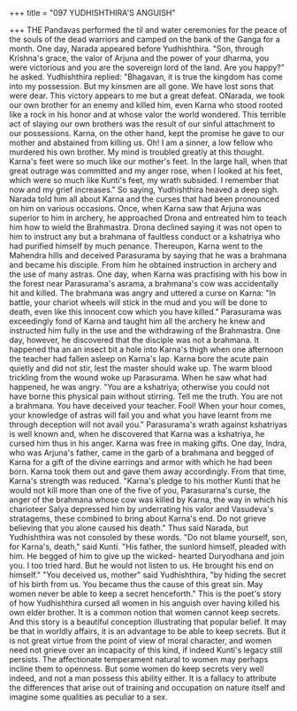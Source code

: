+++
title = "097 YUDHISHTHIRA'S ANGUISH"

+++
THE Pandavas performed the til and
water ceremonies for the peace of the
souls of the dead warriors and camped on
the bank of the Ganga for a month.
One day, Narada appeared before
Yudhishthira. "Son, through Krishna's
grace, the valor of Arjuna and the power
of your dharma, you were victorious and
you are the sovereign lord of the land. Are
you happy?" he asked.
Yudhishthira replied: "Bhagavan, it is true
the kingdom has come into my
possession. But my kinsmen are all gone.
We have lost sons that were dear. This
victory appears to me but a great defeat. ONarada, we took our own brother for an
enemy and killed him, even Karna who
stood rooted like a rock in his honor and
at whose valor the world wondered. This
terrible act of slaying our own brothers
was the result of our sinful attachment to
our possessions. Karna, on the other hand,
kept the promise he gave to our mother
and abstained from killing us. Oh! I am a
sinner, a low fellow who murdered his
own brother. My mind is troubled greatly
at this thought. Karna's feet were so much
like our mother's feet. In the large hall,
when that great outrage was committed
and my anger rose, when I looked at his
feet, which were so much like Kunti's feet,
my wrath subsided. I remember that now
and my grief increases."
So saying, Yudhishthira heaved a deep
sigh. Narada told him all about Karna and
the curses that had been pronounced on
him on various occasions.
Once, when Karna saw that Arjuna was
superior to him in archery, he approached
Drona and entreated him to teach him how
to wield the Brahmastra. Drona declined
saying it was not open to him to instruct
any but a brahmana of faultless conduct or
a kshatriya who had purified himself by
much penance. Thereupon, Karna went to
the Mahendra hills and deceived
Parasurama by saying that he was a
brahmana and became his disciple. From
him he obtained instruction in archery and
the use of many astras.
One day, when Karna was practising with
his bow in the forest near Parasurama's
asrama,
a
brahmana's
cow
was
accidentally hit and killed. The brahmana
was angry and uttered a curse on Karna:
"In battle, your chariot wheels will stick in
the mud and you will be done to death,
even like this innocent cow which you
have killed."
Parasurama was exceedingly fond of
Karna and taught him all the archery he
knew and instructed him fully in the use
and the withdrawing of the Brahmastra.
One day, however, he discovered that the
disciple was not a brahmana. It happened
tha an an insect bit a hole into Karna's
thigh when one afternoon the teacher had
fallen asleep on Karna's lap. Karna bore
the acute pain quietly and did not stir, lest
the master should wake up. The warm
blood trickling from the wound woke up
Parasurama. When he saw what had
happened, he was angry.
"You are a kshatriya; otherwise you could
not have borne this physical pain without
stirring. Tell me the truth. You are not a
brahmana. You have deceived your
teacher. Fool! When your hour comes,
your knowledge of astras will fail you and
what you have learnt from me through
deception will not avail you."
Parasurama's wrath against kshatriyas is
well known and, when he discovered that
Karna was a kshatriya, he cursed him thus
in his anger.
Karna was free in making gifts. One day,
Indra, who was Arjuna's father, came in
the garb of a brahmana and begged of
Karna for a gift of the divine earrings and
armor with which he had been born.
Karna took them out and gave them away
accordingly. From that time, Karna's
strength was reduced.
"Karna's pledge to his mother Kunti that
he would not kill more than one of the
five of you, Parasurarna's curse, the anger
of the brahmana whose cow was killed by
Karna, the way in which his charioteer
Salya depressed him by underrating his
valor and Vasudeva's stratagems, these
combined to bring about Karna's end. Do
not grieve believing that you alone caused
his death." Thus said Narada, but
Yudhishthira was not consoled by these
words.
"Do not blame yourself, son, for Karna's,
death," said Kunti. "His father, the sunlord himself, pleaded with him. He
begged of him to give up the wicked-
hearted Duryodhana and join you. I too
tried hard. But he would not listen to us.
He brought his end on himself."
"You
deceived
us,
mother"
said
Yudhishthira, "by hiding the secret of his
birth from us. You became thus the cause
of this great sin. May women never be
able to keep a secret henceforth."
This is the poet's story of how
Yudhishthira cursed all women in his
anguish over having killed his own elder
brother. It is a common notion that
women cannot keep secrets. And this
story is a beautiful conception illustrating
that popular belief.
It may be that in worldly affairs, it is an
advantage to be able to keep secrets. But it
is not great virtue from the point of view
of moral character, and women need not
grieve over an incapacity of this kind, if
indeed Kunti's legacy still persists.
The affectionate temperament natural to
women may perhaps incline them to
openness. But some women do keep
secrets very well indeed, and not a man
possess this ability either. It is a fallacy to
attribute the differences that arise out of
training and occupation on nature itself
and imagine some qualities as peculiar to
a sex.